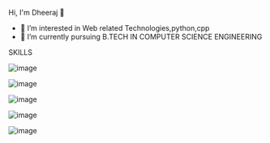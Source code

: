 Hi, I'm Dheeraj 👋
- 👀 I’m interested in Web related Technologies,python,cpp
- 🌱 I’m currently pursuing B.TECH IN COMPUTER SCIENCE ENGINEERING
 

SKILLS 

![image](https://user-images.githubusercontent.com/88535295/149728029-6fd38256-73ea-4d6e-9f91-1cbbc486e224.png)

![image](https://user-images.githubusercontent.com/88535295/149728076-0ab36093-e604-49d3-b60d-6ad906cb3607.png)

![image](https://user-images.githubusercontent.com/88535295/149728099-8c74dd33-6813-43e2-9e04-534efd4b4ef6.png)

![image](https://user-images.githubusercontent.com/88535295/149728111-89d136ab-0221-44b9-8cd6-35239bca2fa0.png)

![image](https://user-images.githubusercontent.com/88535295/149728126-a76bdf7d-5d32-4f8c-910e-a710b4f38599.png)





